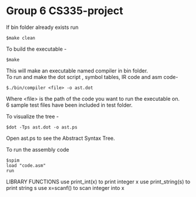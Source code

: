 # Group 6 CS335-project
If bin folder already exists run 
```
$make clean
```
To build the executable -
```
$make
```
This will make an executable named compiler in bin folder.<br /> 
To run and make the dot script , symbol tables, IR code and asm code-
```
$./bin/compiler <file> -o ast.dot
```
Where \<file\> is the path of the code you want to run the executable on.<br /> 
6 sample test files have been included in test folder.

To visualize the tree -
```
$dot -Tps ast.dot -o ast.ps
```
Open ast.ps to see the Abstract Syntax Tree.

To run the assembly code
```
$spim
load "code.asm"
run
```
LIBRARY FUNCTIONS
use print_int(x) to print integer x
use print_string(s) to print string s
use x=scanf() to scan integer into x
